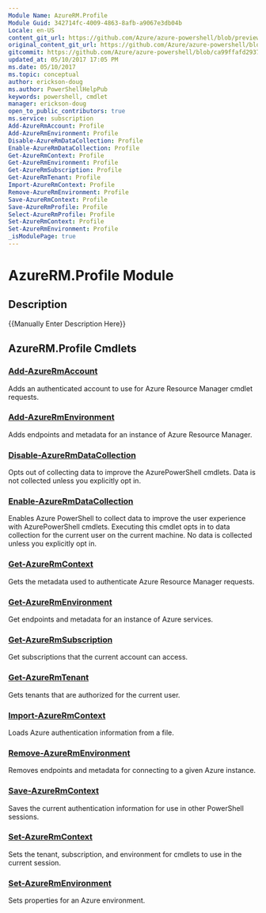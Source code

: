```yaml
---
Module Name: AzureRM.Profile
Module Guid: 342714fc-4009-4863-8afb-a9067e3db04b
Locale: en-US
content_git_url: https://github.com/Azure/azure-powershell/blob/preview/src/ResourceManager/Profile/Commands.Profile/help/AzureRM.Profile.md
original_content_git_url: https://github.com/Azure/azure-powershell/blob/preview/src/ResourceManager/Profile/Commands.Profile/help/AzureRM.Profile.md
gitcommit: https://github.com/Azure/azure-powershell/blob/ca99ffafd2937042822d71a65fdfc95929c114d8
updated_at: 05/10/2017 17:05 PM
ms.date: 05/10/2017
ms.topic: conceptual
author: erickson-doug
ms.author: PowerShellHelpPub
keywords: powershell, cmdlet
manager: erickson-doug
open_to_public_contributors: true
ms.service: subscription
Add-AzureRmAccount: Profile
Add-AzureRmEnvironment: Profile
Disable-AzureRmDataCollection: Profile
Enable-AzureRmDataCollection: Profile
Get-AzureRmContext: Profile
Get-AzureRmEnvironment: Profile
Get-AzureRmSubscription: Profile
Get-AzureRmTenant: Profile
Import-AzureRmContext: Profile
Remove-AzureRmEnvironment: Profile
Save-AzureRmContext: Profile
Save-AzureRmProfile: Profile
Select-AzureRmProfile: Profile
Set-AzureRmContext: Profile
Set-AzureRmEnvironment: Profile
_isModulePage: true
---
```


# AzureRM.Profile Module
## Description
{{Manually Enter Description Here}}

## AzureRM.Profile Cmdlets
### [Add-AzureRmAccount](Add-AzureRmAccount.md)
Adds an authenticated account to use for Azure Resource Manager cmdlet requests.

### [Add-AzureRmEnvironment](Add-AzureRmEnvironment.md)
Adds endpoints and metadata for an instance of Azure Resource Manager.

### [Disable-AzureRmDataCollection](Disable-AzureRmDataCollection.md)
Opts out of collecting data to improve the AzurePowerShell cmdlets. 
Data is not collected unless you explicitly opt in.

### [Enable-AzureRmDataCollection](Enable-AzureRmDataCollection.md)
Enables Azure PowerShell to collect data to improve the user experience with AzurePowerShell cmdlets.
Executing this cmdlet opts in to data collection for the current user on the current machine.
No data is collected unless you explicitly opt in.

### [Get-AzureRmContext](Get-AzureRmContext.md)
Gets the metadata used to authenticate Azure Resource Manager requests.

### [Get-AzureRmEnvironment](Get-AzureRmEnvironment.md)
Get endpoints and metadata for an instance of Azure services.

### [Get-AzureRmSubscription](Get-AzureRmSubscription.md)
Get subscriptions that the current account can access.

### [Get-AzureRmTenant](Get-AzureRmTenant.md)
Gets tenants that are authorized for the current user.

### [Import-AzureRmContext](Import-AzureRmContext.md)
Loads Azure authentication information from a file.

### [Remove-AzureRmEnvironment](Remove-AzureRmEnvironment.md)
Removes endpoints and metadata for connecting to a given Azure instance.

### [Save-AzureRmContext](Save-AzureRmContext.md)
Saves the current authentication information for use in other PowerShell sessions.

### [Set-AzureRmContext](Set-AzureRmContext.md)
Sets the tenant, subscription, and environment for cmdlets to use in the current session.

### [Set-AzureRmEnvironment](Set-AzureRmEnvironment.md)
Sets properties for an Azure environment.

